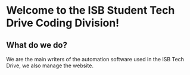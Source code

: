 # Welcome to the ISB Student Tech Drive Coding Division!
## What do we do?
We are the main writers of the automation software used in the ISB Tech Drive, we also manage the website.
